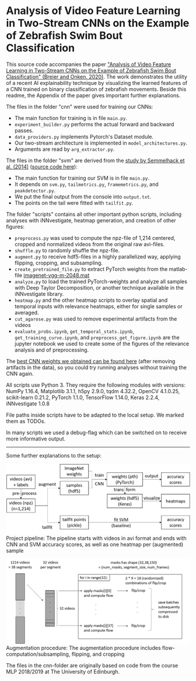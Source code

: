 
#   Analysis of Video Feature Learning in Two-Stream CNNs on the Example of Zebrafish Swim Bout Classification   



This source code accompanies the paper ["Analysis of Video Feature Learning in Two-Stream CNNs on the Example of Zebrafish Swim Bout Classification" (Breier and Onken, 2020)](https://openreview.net/pdf?id=rJgQkT4twH). The work demonstrates the utility of a recent AI explainability technique by visualizing the learned features of a CNN trained on binary classification of zebrafish movements. Beside this readme, the Appendix of the paper gives important further explanations.

The files in the folder "cnn" were used for training our CNNs:  
* The main function for training is in file `main.py`.  
* `experiment_builder.py` performs the actual forward and backward passes.  
* `data_providers.py` implements Pytorch's Dataset module.  
* Our two-stream architecture is implemented in `model_architectures.py`.  
* Arguments are read by `arg_extractor.py`.

The files in the folder "svm" are derived from the [study by Semmelhack et al. (2014)](https://elifesciences.org/articles/04878) ([source code here](https://bitbucket.org/mpinbaierlab/semmelhack-et-al.-2014/)):
* The main function for training our SVM is in file `main.py`.
* It depends on `svm.py`, `tailmetrics.py`, `framemetrics.py`, and `peakdetector.py`.
* We put the final output from the console into `output.txt`.
* The points on the tail were fitted with `tailfit.py`.

The folder "scripts" contains all other important python scripts, including analyses with iNNvestigate, heatmap generation, and creation of other figures:
* `preprocess.py` was used to compute the npz-file of 1,214 centered, cropped and normalized videos from the original raw avi-files.
* `shuffle.py` to randomly shuffle the npz-file.
* `augment.py` to receive hdf5-files in a highly parallelized way, applying flipping, cropping, and subsampling.
* `create_pretrained_file.py` to extract PyTorch weights from the matlab-file [imagenet-vgg-m-2048.mat](http://www.vlfeat.org/matconvnet/models/imagenet-vgg-m-2048.mat)
* `analyze.py` to load the trained PyTorch-weights and analyze all samples with Deep Taylor Decomposition, or another technique available in the iNNvestigate library.
* `heatmap.py` and the other heatmap scripts to overlay spatial and temporal inputs with relevance heatmaps, either for single samples or averaged.
* `cut_agarose.py` was used to remove experimental artifacts from the videos
* `evaluate_probs.ipynb`, `get_temporal_stats.ipynb`, `get_training_curve.ipynb`, and `preprocess_get_figure.ipynb` are the jupyter notebook we used to create some of the figures of the relevance analysis and of preprocessing.

The [best CNN weights we obtained can be found here](https://drive.google.com/open?id=1EdmGl5p7T9nhcH0IibpNvM6YMO5MHjIK) (after removing artifacts in the data), so you could try running analyses without training the CNN again.

All scripts use Python 3.
They require the following modules with versions:
NumPy 1.16.4, Matplotlib 3.1.1, h5py 2.9.0, tqdm 4.32.2, OpenCV 4.1.0.25, scikit-learn 0.21.2, PyTorch 1.1.0, TensorFlow 1.14.0, Keras 2.2.4, iNNvestigate 1.0.8

File paths inside scripts have to be adapted to the local setup. We marked them as TODOs.


In many scripts we used a debug-flag which can be switched on to receive more informative output.

---
Some further explanations to the setup:

![Image of the project pipeline](images/pipeline.png?raw=true "Project pipeline")
Project pipeline: The pipeline starts with videos in avi format and ends with CNN and SVM accuracy scores, as well as one heatmap per (augmented) sample

![Image of the augmentation procedure](images/aug.png?raw=true "Augmentation procedure")
Augmentation procedure: The augmentation procedure includes flow-computation/subsampling, flipping, and cropping

The files in the cnn-folder are originally based on code from the course MLP 2018/2019 at The University of Edinburgh.

